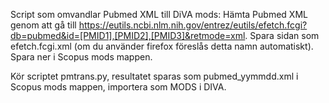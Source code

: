 Script som omvandlar Pubmed XML till DiVA mods:
Hämta Pubmed XML genom att gå till https://eutils.ncbi.nlm.nih.gov/entrez/eutils/efetch.fcgi?db=pubmed&id=[PMID1],[PMID2],[PMID3]&retmode=xml.
Spara sidan som efetch.fcgi.xml (om du använder firefox föreslås detta namn automatiskt). Spara ner i Scopus mods mappen. 

Kör scriptet pmtrans.py, resultatet sparas som pubmed_yymmdd.xml i Scopus mods mappen, importera som MODS i DIVA.  
